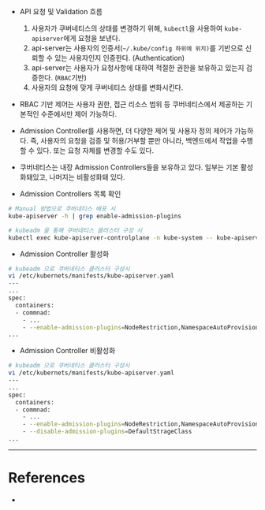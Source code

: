 - API 요청 및 Validation 흐름
	1. 사용자가 쿠버네티스의 상태를 변경하기 위해, `kubectl`을 사용하여 `kube-apiserver`에게 요청을 보낸다.
	2. api-server는 사용자의 인증서(`~/.kube/config 하위에 위치)`를 기반으로 신뢰할 수 있는 사용자인지 인증한다. (Authentication)
	3. api-server는 사용자가 요청사항에 대하여 적절한 권한을 보유하고 있는지 검증한다. (`RBAC`기반)
	4. 사용자의 요청에 맞게 쿠버네티스 상태를 변화시킨다.
- RBAC 기반 제어는 사용자 권한, 접근 리소스 범위 등 쿠버네티스에서 제공하는 기본적인 수준에서만 제어 가능하다.
- Admission Controller를 사용하면, 더 다양한 제어 및 사용자 정의 제어가 가능하다. 즉, 사용자의 요청을 검증 및 허용/거부할 뿐만 아니라, 백엔드에서 작업을 수행할 수 있다. 또는 요청 자체를 변경할 수도 있다. 
- 쿠버네티스는 내장 Admission Controllers들을 보유하고 있다. 일부는 기본 활성화돼있고, 나머지는 비활성화돼 있다.

- Admission Controllers 목록 확인 
```bash
# Manual 방법으로 쿠버네티스 배포 시
kube-apiserver -h | grep enable-admission-plugins

# kubeadm 을 통해 쿠버네티스 클러스터 구성 시
kubectl exec kube-apiserver-controlplane -n kube-system -- kube-apiserver -h | grep enable-admission-plugins
```

 - Admission Controller 활성화
```bash
# kubeadm 으로 쿠버네티스 클러스터 구성시
vi /etc/kubernets/manifests/kube-apiserver.yaml
---
...
spec:
  containers:
  - commnad:
    - ...
    - --enable-admission-plugins=NodeRestriction,NamespaceAutoProvision
...
```

 - Admission Controller 비활성화
```bash
# kubeadm 으로 쿠버네티스 클러스터 구성시
vi /etc/kubernets/manifests/kube-apiserver.yaml
---
...
spec:
  containers:
  - commnad:
    - ...
    - --enable-admission-plugins=NodeRestriction,NamespaceAutoProvision
    - --disable-admission-plugins=DefaultStrageClass
...
```




---

# References
- 
